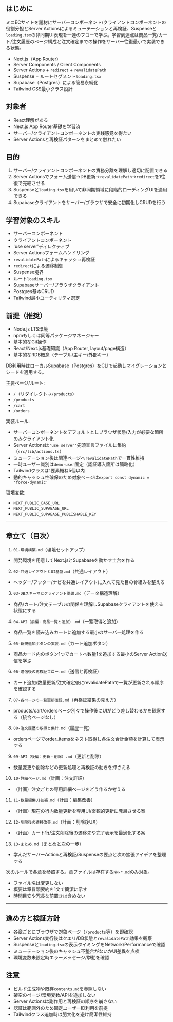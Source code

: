 ## はじめに
ミニECサイトを題材にサーバーコンポーネント/クライアントコンポーネントの役割分担とServer Actionsによるミューテーションと再検証、Suspenseと`loading.tsx`の非同期UI表現を一連のフローで学ぶ。学習到達点は商品一覧/カート/注文履歴のページ構成と注文確定までの操作をサーバー往復最小で実装できる状態。
- Next.js（App Router）
- Server Components / Client Components
- Server Actions + `redirect` + `revalidatePath`
- Suspense + ルートセグメント`loading.tsx`
- Supabase（Postgres）による簡易永続化
- Tailwind CSS最小クラス設計

## 対象者
- React理解がある
- Next.js App Router基礎を学習済
- サーバー/クライアントコンポーネントの実践感覚を得たい
- Server Actionsと再検証パターンをまとめて触れたい

## 目的
1. サーバー/クライアントコンポーネントの責務分離を理解し適切に配置できる
2. Server Actionsでフォーム送信→DB更新→`revalidatePath`→`redirect`を1往復で完結させる
3. Suspenseと`loading.tsx`を用いて非同期領域に段階的ローディングUIを適用できる
4. Supabaseクライアントをサーバー/ブラウザで安全に初期化しCRUDを行う

## 学習対象のスキル
- サーバーコンポーネント
- クライアントコンポーネント
- 'use server'ディレクティブ
- Server Actionsフォームハンドリング
- `revalidatePath`によるキャッシュ再検証
- `redirect`による遷移制御
- Suspense境界
- ルート`loading.tsx`
- Supabaseサーバー/ブラウザクライアント
- Postgres基本CRUD
- Tailwind最小ユーティリティ選定

## 前提（推奨）
- Node.js LTS環境
- npmもしくは同等パッケージマネージャー
- 基本的なGit操作
- React/Next.js基礎知識（App Router, layout/page構造）
- 基本的なRDB概念（テーブル/主キー/外部キー）

DB利用時はローカルSupabase（Postgres）をCLIで起動しマイグレーションとシードを適用する。

主要ページ/ルート:
- `/`（リダイレクト→`/products`）
- `/products`
- `/cart`
- `/orders`

実装ルール:
- サーバーコンポーネントをデフォルトとしブラウザ状態/入力が必要な箇所のみクライアント化
- Server Actionsは`'use server'`先頭宣言ファイルに集約（`src/lib/actions.ts`）
- ミューテーション後は関連ページへ`revalidatePath`で一貫性維持
- 一時ユーザー識別は`demo-user`固定（認証導入箇所は簡略化）
- Tailwindクラスは1要素概ね5個以内
- 動的キャッシュ性確保のため対象ページは`export const dynamic = 'force-dynamic'`

環境変数:
- `NEXT_PUBLIC_BASE_URL`
- `NEXT_PUBLIC_SUPABASE_URL`
- `NEXT_PUBLIC_SUPABASE_PUBLISHABLE_KEY`

---
## 章立て（目次）
1. `01-環境構築.md`（環境セットアップ）
  - 開発環境を用意してNext.jsとSupabaseを動かす土台を作る
2. `02-共通レイアウトとUI基盤.md`（共通レイアウト）
  - ヘッダー/フッター/ナビを共通レイアウトに入れて見た目の骨組みを整える
3. `03-DBスキーマとクライアント準備.md`（データ構造理解）
  - 商品/カート/注文テーブルの関係を理解しSupabaseクライアントを使える状態にする
4. `04-API（前編：商品一覧と追加）.md`（一覧取得と追加）
  - 商品一覧を読み込みカートに追加する最小のサーバー処理を作る
5. `05-新規追加ボタンの実装.md`（カート追加ボタン）
  - 商品カード内のボタン1つでカートへ数量1を追加する最小のServer Action送信を学ぶ
6. `06-送信後の再検証フロー.md`（送信と再検証）
  - カート追加/数量更新/注文確定後にrevalidatePathで一覧が更新される順序を確認する
7. `07-各ページの一覧更新確認.md`（再検証結果の見え方）
  - products/cart/ordersページ別々で操作後にUIがどう差し替わるかを観察する（統合ページなし）
8. `08-注文履歴の取得と集計.md`（履歴一覧）
  - ordersページでorder_itemsをネスト取得し各注文合計金額を計算して表示する
9. `09-API（後編：更新・削除）.md`（更新と削除）
  - 数量変更や削除などの更新処理と再検証の動きを押さえる
10. `10-詳細ページ.md`（計画：注文詳細）
  - （計画）注文ごとの専用詳細ページをどう作るか考える
11. `11-数量編集UI拡張.md`（計画：編集改善）
  - （計画）現在の行内数量更新を専用UI/楽観的更新に発展させる案
12. `12-削除後の遷移改善.md`（計画：削除後UX）
  - （計画）カート行/注文削除後の遷移先や完了表示を最適化する案
13. `13-まとめ.md`（まとめと次の一歩）
  - 学んだサーバーActionと再検証/Suspenseの要点と次の拡張アイデアを整理する

次のルールで各章を参照する。章ファイルは存在する`NN-*.md`のみ対象。
- ファイル名は変更しない
- 概要は章冒頭要約を1文で簡潔に示す
- 時間目安や冗長な前置きは含めない

---
## 進め方と検証方針
- 各章ごとにブラウザで対象ページ（`/products`等）を即確認
- Server Actions実行後はクエリ/DB状態と`revalidatePath`効果を観察
- Suspenseと`loading.tsx`の表示タイミングをNetwork/Performanceで確認
- ミューテーション後のキャッシュ不整合がないかUI差異を点検
- 環境変数未設定時エラーメッセージ/挙動を確認

## 注意
- ビルド生成物や既存`contents.md`を参照しない
- 架空のページ/環境変数/APIを追加しない
- Server Actionsは副作用と再検証の順序を崩さない
- 認証は範囲外のため固定ユーザーID利用を前提
- Tailwindクラス追加時は肥大化を避け簡潔性維持
